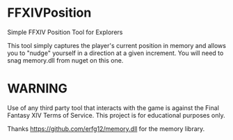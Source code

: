 # FFXIVPosition
Simple FFXIV Position Tool for Explorers

This tool simply captures the player's current position in memory and allows you to "nudge" yourself in a direction at a given increment. You will need to snag memory.dll from nuget on this one.

# WARNING
Use of any third party tool that interacts with the game is against the Final Fantasy XIV Terms of Service. This project is for educational purposes only.

Thanks https://github.com/erfg12/memory.dll for the memory library. 
